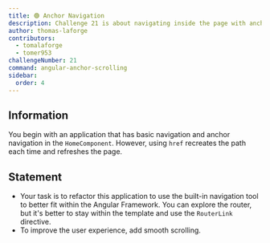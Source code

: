 ```yaml
---
title: 🟢 Anchor Navigation
description: Challenge 21 is about navigating inside the page with anchor
author: thomas-laforge
contributors:
  - tomalaforge
  - tomer953
challengeNumber: 21
command: angular-anchor-scrolling
sidebar:
  order: 4
---
```


## Information

You begin with an application that has basic navigation and anchor navigation in the `HomeComponent`. However, using `href` recreates the path each time and refreshes the page.

## Statement

- Your task is to refactor this application to use the built-in navigation tool to better fit within the Angular Framework. You can explore the router, but it's better to stay within the template and use the `RouterLink` directive.
- To improve the user experience, add smooth scrolling.

